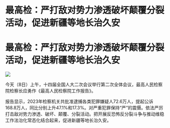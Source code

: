 # 最高检：严打敌对势力渗透破坏颠覆分裂活动，促进新疆等地长治久安

# 最高检：严打敌对势力渗透破坏颠覆分裂活动，促进新疆等地长治久安

![](https://inews.gtimg.com/om_bt/OWTb3epSFR0nB0QKCBtJ2qZqLT6NQA9_aOxgB2oWE8rcgAA/1000)

今天（8日）上午，十四届全国人大二次会议举行第二次全体会议，最高人民检察院检察长应勇作《最高人民检察院工作报告》。

报告显示，2023年检察机关共批准逮捕各类犯罪嫌疑人72.6万人，提起公诉168.8万人，同比分别上升47.1%和17.3%。对严重犯罪保持“严”的震慑。依法严厉打击敌对势力渗透、破坏、颠覆、分裂活动。把开展反恐怖反分裂斗争与推动维稳工作法治化常态化结合起来，促进新疆等地长治久安。

